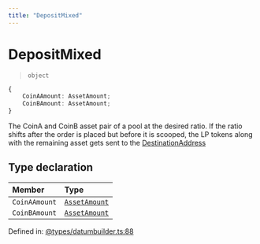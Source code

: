 ```yaml
---
title: "DepositMixed"
---
```


# DepositMixed

> `object`

```ts
{
    CoinAAmount: AssetAmount;
    CoinBAmount: AssetAmount;
}
```

The CoinA and CoinB asset pair of a pool at the desired ratio. If the ratio
shifts after the order is placed but before it is scooped, the LP tokens along with
the remaining asset gets sent to the [DestinationAddress](DestinationAddress.md)

## Type declaration

| Member | Type |
| :------ | :------ |
| `CoinAAmount` | [`AssetAmount`](../classes/AssetAmount.md) |
| `CoinBAmount` | [`AssetAmount`](../classes/AssetAmount.md) |

Defined in:  [@types/datumbuilder.ts:88](https://github.com/SundaeSwap-finance/sundae-sdk/blob/main/packages/core/src/@types/datumbuilder.ts#L88)
